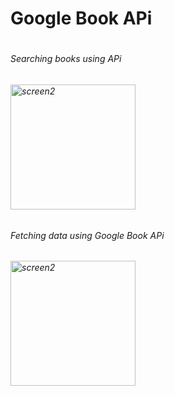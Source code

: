 

<h1>Google Book APi <h1>
  <h6>Searching books using APi<h6>
<img src="https://user-images.githubusercontent.com/97346744/169652860-16bb57da-9eb1-4817-8c99-a7d7d6457447.png" alt="screen2" style="width:200px; height=300px;" >
<h6>Fetching data using Google Book APi<h6>
<img src="https://user-images.githubusercontent.com/97346744/169652855-0931024a-0c05-43d8-aa73-f46f28ef62ca.png" alt="screen2" style="width:200px; height=300px;" >

